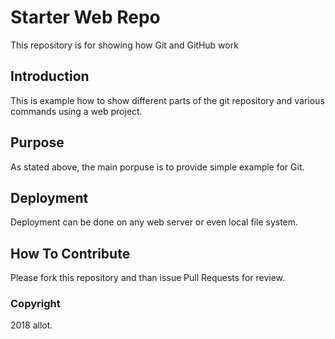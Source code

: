 # Starter Web Repo

This repository is for showing how Git and GitHub work

## Introduction

This is example how to show different parts of the git repository 
and various commands using a web project.  

## Purpose

As stated above, the main porpuse is to provide simple example 
for Git.

## Deployment

Deployment can be done on any web server or even local file system.

## How To Contribute

Please fork this repository and than issue Pull Requests for review.

### Copyright

2018 allot.